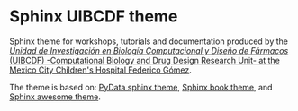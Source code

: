 # Sphinx UIBCDF theme

Sphinx theme for workshops, tutorials and documentation produced by the [*Unidad
de Investigación en Biología Computacional y Diseño de Fármacos* (UIBCDF)
-Computational Biology and Drug Design Research Unit- at the Mexico City
Children's Hospital Federico Gómez](https://uibcdf.org).

The theme is based on: [PyData sphinx
theme](https://github.com/pydata/pydata-sphinx-theme), [Sphinx book
theme](https://github.com/executablebooks/sphinx-book-theme), and [Sphinx
awesome theme](https://github.com/kai687/sphinxawesome-theme).

